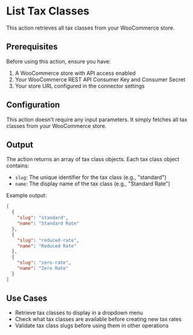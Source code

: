 # List Tax Classes

This action retrieves all tax classes from your WooCommerce store.

## Prerequisites

Before using this action, ensure you have:

1. A WooCommerce store with API access enabled
2. Your WooCommerce REST API Consumer Key and Consumer Secret
3. Your store URL configured in the connector settings

## Configuration

This action doesn't require any input parameters. It simply fetches all tax classes from your WooCommerce store.

## Output

The action returns an array of tax class objects. Each tax class object contains:

- `slug`: The unique identifier for the tax class (e.g., "standard")
- `name`: The display name of the tax class (e.g., "Standard Rate")

Example output:
```json
[
  {
    "slug": "standard",
    "name": "Standard Rate"
  },
  {
    "slug": "reduced-rate",
    "name": "Reduced Rate"
  },
  {
    "slug": "zero-rate",
    "name": "Zero Rate"
  }
]
```

## Use Cases

- Retrieve tax classes to display in a dropdown menu
- Check what tax classes are available before creating new tax rates
- Validate tax class slugs before using them in other operations
